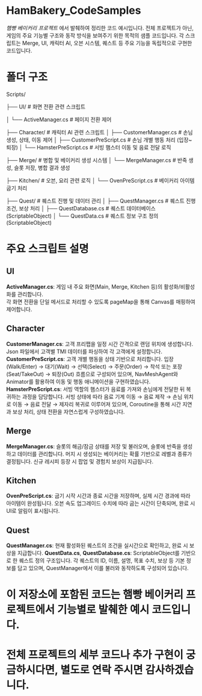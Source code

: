 # HamBakery_CodeSamples

*햄빵 베이커리 프로젝트* 에서 발췌하여 정리한 코드 예시입니다.
전체 프로젝트가 아닌, 게임의 주요 기능별 구조와 동작 방식을 보여주기 위한 목적의 샘플 코드입니다.
각 스크립트는 Merge, UI, 캐릭터 AI, 오븐 시스템, 퀘스트 등 주요 기능을 독립적으로 구현한 코드입니다.

# 폴더 구조

Scripts/

├── UI/                        # 화면 전환 관련 스크립트

│   └── ActiveManager.cs       # 페이지 전환 제어

├── Character/                 # 캐릭터 AI 관련 스크립트
│   ├── CustomerManager.cs     # 손님 생성, 상태, 이동 제어
│   ├── CustomerPreScript.cs   # 손님 개별 행동 처리 (입장~퇴장)
│   └── HamsterPreScript.cs    # 서빙 햄스터 이동 및 음료 전달 로직

├── Merge/                     # 병합 및 베이커리 생성 시스템
│   └── MergeManager.cs        # 반죽 생성, 슬롯 저장, 병합 결과 생성

├── Kitchen/                   # 오븐, 요리 관련 로직
│   └── OvenPreScript.cs       # 베이커리 아이템 굽기 처리

├── Quest/                     # 퀘스트 진행 및 데이터 관리
│   ├── QuestManager.cs        # 퀘스트 진행 조건, 보상 처리
│   ├── QuestDatabase.cs       # 퀘스트 데이터베이스 (ScriptableObject)
│   └── QuestData.cs           # 퀘스트 정보 구조 정의 (ScriptableObject)


# 주요 스크립트 설명

## UI
 **ActiveManager.cs**: 게임 내 주요 화면(Main, Merge, Kitchen 등)의 활성화/비활성화를 관리합니다.  
                       각 화면 전환을 단일 메서드로 처리할 수 있도록 pageMap을 통해 Canvas를 매핑하여 제어합니다.
 
## Character
 **CustomerManager.cs**: 고객 프리팹을 일정 시간 간격으로 랜덤 위치에 생성합니다. 
                         Json 파일에서 고객별 TMI 데이터를 파싱하여 각 고객에게 설정합니다.
 **CustomerPreScript.cs**: 고객 개별 행동을 상태 기반으로 처리합니다.
                           입장(Walk/Enter) → 대기(Wait) → 선택(Select) → 주문(Order) → 착석 또는 포장(Seat/TakeOut) → 퇴장(Out) 흐름으로 구성되어 있으며,
                           NavMeshAgent와 Animator를 활용하여 이동 및 행동 애니메이션을 구현하였습니다.
 **HamsterPreScript.cs**: 서빙 역할의 햄스터가 음료를 가져와 손님에게 전달한 뒤 복귀하는 과정을 담당합니다.
                          서빙 상태에 따라 음료 기계 이동 → 음료 제작 → 손님 위치로 이동 → 음료 전달 → 제자리 복귀로 이루어져 있으며,
                          Coroutine을 통해 시간 지연과 보상 처리, 상태 전환을 자연스럽게 구성하였습니다.
 
## Merge
 **MergeManager.cs**: 슬롯의 해금/잠금 상태를 저장 및 불러오며, 슬롯에 반죽을 생성하고 데이터를 관리합니다.
                      머지 시 생성되는 베이커리는 확률 기반으로 레벨과 종류가 결정됩니다.
                      신규 레시피 등장 시 팝업 및 경험치 보상이 지급됩니다.

## Kitchen
 **OvenPreScript.cs**: 굽기 시작 시간과 종료 시간을 저장하며, 실제 시간 경과에 따라 아이템이 완성됩니다.
                       오븐 속도 업그레이드 수치에 따라 굽는 시간이 단축되며, 완료 시 UI로 알림이 표시됩니다.

## Quest
 **QuestManager.cs**: 현재 활성화된 퀘스트의 조건을 실시간으로 확인하고, 완료 시 보상을 지급합니다.
 **QuestData.cs**, **QuestDatabase.cs**: ScriptableObject를 기반으로 한 퀘스트 정의 구조입니다.
                                         각 퀘스트의 ID, 이름, 설명, 목표 수치, 보상 등 기본 정보를 담고 있으며,
                                         QuestManager에서 이를 불러와 동작하도록 구성되어 있습니다.


# 이 저장소에 포함된 코드는 햄빵 베이커리 프로젝트에서 기능별로 발췌한 예시 코드입니다.
# 전체 프로젝트의 세부 코드나 추가 구현이 궁금하시다면, 별도로 연락 주시면 감사하겠습니다.
